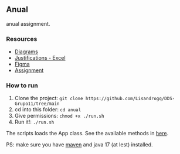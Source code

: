 ## Anual

anual assignment.

### Resources

-   [Diagrams](https://app.diagrams.net/?libs=general;uml#G1o_ooQYoGarYq9FF1gDRubEYKmAPNF90K#%7B%22pageId%22%3A%22C5RBs43oDa-KdzZeNtuy%22%7D)
-   [Justifications - Excel](https://docs.google.com/spreadsheets/d/1fUp0v8w6_35XXzrJLJNwBvbo_W9sJLq9swMP_iFxI84/edit#gid=0)
-   [Figma](https://www.figma.com/file/l4YH5M21JTrqkBAEDC0iSx/Untitled?type=design&node-id=0%3A1&mode=design&t=dpcaHSFlc9CnMcil-1)
-   [Assignment](https://suriweb.com.ar/archivos/general/DDS-TPA-2024.pdf)

### How to run

1. Clone the project: `git clone https://github.com/Lisandrogq/DDS-Grupo11/tree/main`
2. cd into this folder: `cd anual`
3. Give permissions: `chmod +x ./run.sh`
4. Run it!: `./run.sh`

The scripts loads the App class. See the available methods in [here](./src/main/java/org/grupo11/app/App.java).

PS: make sure you have [maven](https://maven.apache.org/) and java 17 (at lest) installed.
